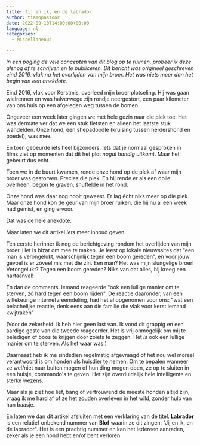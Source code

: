 ```yaml
---
title: Jij en ik, en de labrador
author: tiamopastoor
date: 2022-09-10T14:00:00+00:00
language: nl
categories:
  - Miscellaneous

---
```

_In een poging de vele concepten van dit blog op te ruimen, probeer ik deze alsnog af te schrijven en te publiceren. Dit bericht was origineel geschreven eind 2016, vlak na het overlijden van mijn broer. Het was niets meer dan het begin van een anekdote._

Eind 2016, vlak voor Kerstmis, overleed mijn broer plotseling. Hij was gaan wielrennen en was halverwege zijn rondje neergestort, een paar kilometer van ons huis op een afgelegen weg tussen de bomen.

Ongeveer een week later gingen we met hele gezin naar die plek toe. Het was dermate ver dat we een stuk fietsten en alleen het laatste stuk wandelden. Onze hond, een shepadoodle (kruising tussen herdershond en poedel), was mee.

En toen gebeurde iets heel bijzonders. Iets dat je normaal gesproken in films ziet op momenten dat dit het plot _nogal handig uitkomt_. Maar het gebeurt dus echt.

Toen we in de buurt kwamen, rende onze hond op de plek af waar mijn broer was gestorven. Precies die plek. En hij rende er als een dolle overheen, begon te graven, snuffelde in het rond.

Onze hond was daar nog nooit geweest. Er lag écht niks meer op die plek. Maar onze hond kon de geur van mijn broer ruiken, die hij nu al een week had gemist, en ging ervoor.

Dat was de hele anekdote.

Maar laten we dit artikel _iets_ meer inhoud geven.

Ten eerste herinner ik nog de berichtgeving rondom het overlijden van mijn broer. Het is bizar om mee te maken. Je leest op lokale nieuwssites dat "een man is verongelukt, waarschijnlijk tegen een boom gereden", en voor jouw gevoel is er zóveel mis met die zin. Een man? Het was mijn slungelige broer! Verongelukt? Tegen een boom gereden? Niks van dat alles, hij kreeg een hartaanval!

En dan de comments. Iemand reageerde "ook een lullige manier om te sterven, zó hard tegen een boom rijden". De reactie daaronder, van een willekeurige internetvreemdeling, had het al opgenomen voor ons: "wat een belachelijke reactie, denk eens aan die familie die vlak voor kerst iemand kwijtraken"

(Voor de zekerheid: ik heb hier geen last van. Ik vond dit grappig en een aardige geste van die tweede reageerder. Het is vrij onmogelijk om mij te beledigen of boos te krijgen door zoiets te zeggen. Het _is_ ook een lullige manier om te sterven. Als het waar was.)

Daarnaast heb ik me sindsdien regelmatig afgevraagd of het nou wel moreel verantwoord is om honden als huisdier te nemen. Om te bepalen wanneer ze wel/niet naar buiten mogen of hun ding mogen doen, ze op te sluiten in een huisje, commando's te geven. Het zijn overduidelijk hele intelligente en sterke wezens.

Maar als je ziet hoe lief, bang of vertrouwend de meeste honden altijd zijn, vraag ik me hard af of ze het zouden overleven in het wild, zonder hulp van hun baasje. 

En laten we dan dit artikel afsluiten met een verklaring van de titel. **Labrador** is een relatief onbekend nummer van **Blof** waarin ze dit zingen: "Jij en ik, en de labrador". Het is een prachtig nummer en kan het iedereen aanraden, zeker als je een hond hebt en/of bent verloren.